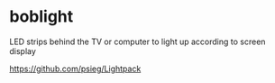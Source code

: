 # boblight
LED strips behind the TV or computer to light up according to screen display

https://github.com/psieg/Lightpack